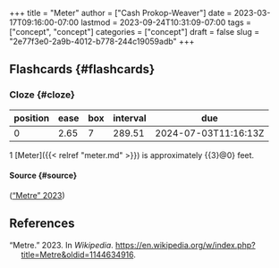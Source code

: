 +++
title = "Meter"
author = ["Cash Prokop-Weaver"]
date = 2023-03-17T09:16:00-07:00
lastmod = 2023-09-24T10:31:09-07:00
tags = ["concept", "concept"]
categories = ["concept"]
draft = false
slug = "2e77f3e0-2a9b-4012-b778-244c19059adb"
+++

## Flashcards {#flashcards}


### Cloze {#cloze}

| position | ease | box | interval | due                  |
|----------|------|-----|----------|----------------------|
| 0        | 2.65 | 7   | 289.51   | 2024-07-03T11:16:13Z |

1 [Meter]({{< relref "meter.md" >}}) is approximately {{3}@0} feet.


#### Source {#source}

(<a href="#citeproc_bib_item_1">“Metre” 2023</a>)

## References

<style>.csl-entry{text-indent: -1.5em; margin-left: 1.5em;}</style><div class="csl-bib-body">
  <div class="csl-entry"><a id="citeproc_bib_item_1"></a>“Metre.” 2023. In <i>Wikipedia</i>. <a href="https://en.wikipedia.org/w/index.php?title=Metre&oldid=1144634916">https://en.wikipedia.org/w/index.php?title=Metre&#38;oldid=1144634916</a>.</div>
</div>

